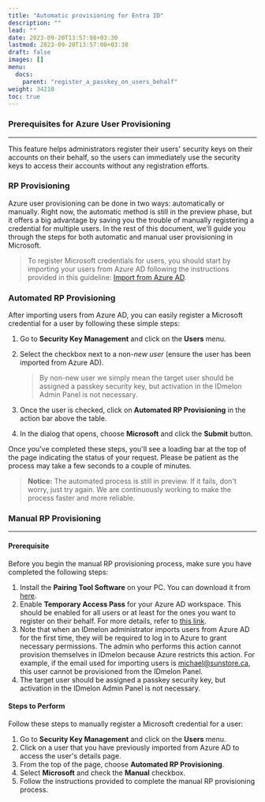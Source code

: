 ```yaml
---
title: "Automatic provisioning for Entra ID"
description: ""
lead: ""
date: 2023-09-20T13:57:08+03:30
lastmod: 2023-09-20T13:57:08+03:30
draft: false
images: []
menu:
  docs:
    parent: "register_a_passkey_on_users_behalf"
weight: 34210
toc: true
---
```


### Prerequisites for Azure User Provisioning

---

This feature helps administrators register their users' security keys on their accounts on their behalf, so the users can immediately use the security keys to access their accounts without any registration efforts.  

### RP Provisioning

Azure user provisioning can be done in two ways: automatically or manually. Right now, the automatic method is still in the preview phase, but it offers a big advantage by saving you the trouble of manually registering a credential for multiple users. In the rest of this document, we'll guide you through the steps for both automatic and manual user provisioning in Microsoft.  

> To register Microsoft credentials for users, you should start by importing your users from Azure AD following the instructions provided in this guideline: [Import from Azure AD](../administration/enrollment.md/#import-from-azure-ad).  

### Automated RP Provisioning

After importing users from Azure AD, you can easily register a Microsoft credential for a user by following these simple steps:  

1. Go to **Security Key Management** and click on the **Users** menu.  
2. Select the checkbox next to a non-*new user* (ensure the user has been imported from Azure AD).  

    > By non-new user we simply mean the target user should be assigned a passkey security key, but activation in the IDmelon Admin Panel is not necessary.  

3. Once the user is checked, click on **Automated RP Provisioning** in the action bar above the table.  
4. In the dialog that opens, choose **Microsoft** and click the **Submit** button.  

Once you've completed these steps, you'll see a loading bar at the top of the page indicating the status of your request. Please be patient as the process may take a few seconds to a couple of minutes.  

> **Notice:** The automated process is still in preview. If it fails, don't worry, just try again. We are continuously working to make the process faster and more reliable.  

### Manual RP Provisioning

---

#### Prerequisite

Before you begin the manual RP provisioning process, make sure you have completed the following steps:  

1. Install the **Pairing Tool Software** on your PC. You can download it from [here](https://idmelon.com/docs/downloads).  
2. Enable **Temporary Access Pass** for your Azure AD workspace. This should be enabled for all users or at least for the ones you want to register on their behalf. For more details, refer to [this link](https://learn.microsoft.com/en-us/azure/active-directory/authentication/howto-authentication-temporary-access-pass).  
3. Note that when an IDmelon administrator imports users from Azure AD for the first time, they will be required to log in to Azure to grant necessary permissions. The admin who performs this action cannot provision themselves in IDmelon because Azure restricts this action. For example, if the email used for importing users is [michael@sunstore.ca](mailto:michael@sunstore.ca), this user cannot be provisioned from the IDmelon Panel.  
4. The target user should be assigned a passkey security key, but activation in the IDmelon Admin Panel is not necessary.  

#### Steps to Perform

Follow these steps to manually register a Microsoft credential for a user:  

1. Go to **Security Key Management** and click on the **Users** menu.  
2. Click on a user that you have previously imported from Azure AD to access the user's details page.  
3. From the top of the page, choose **Automated RP Provisioning**.  
4. Select **Microsoft** and check the **Manual** checkbox.  
5. Follow the instructions provided to complete the manual RP provisioning process.  
